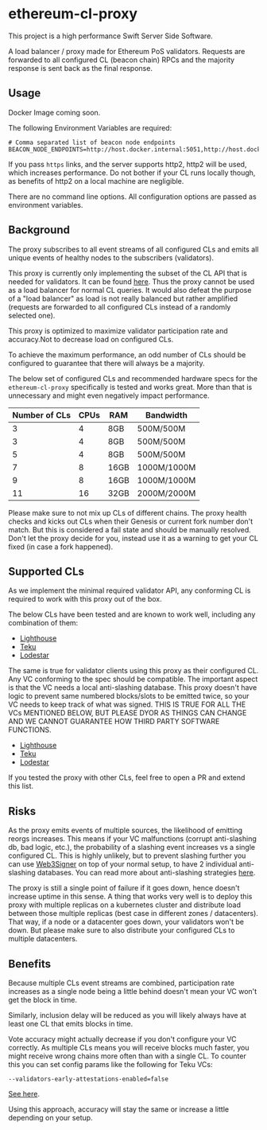 # ethereum-cl-proxy

This project is a high performance Swift Server Side Software.

A load balancer / proxy made for Ethereum PoS validators. Requests are forwarded to all configured CL (beacon chain) RPCs
and the majority response is sent back as the final response.

## Usage

Docker Image coming soon.

The following Environment Variables are required:

```
# Comma separated list of beacon node endpoints
BEACON_NODE_ENDPOINTS=http://host.docker.internal:5051,http://host.docker.internal:5052
```

If you pass `https` links, and the server supports http2, http2 will be used, which increases performance.
Do not bother if your CL runs locally though, as benefits of http2 on a local machine are negligible.

There are no command line options. All configuration options are passed as environment variables.

## Background

The proxy subscribes to all event streams of all configured CLs and emits all unique events of healthy nodes to the
subscribers (validators).

This proxy is currently only implementing the subset of the CL API that is needed for validators. It can be found
[here](https://ethereum.github.io/beacon-APIs/#/ValidatorRequiredApi).
Thus the proxy cannot be used as a load balancer for normal CL queries. It would also defeat the purpose of a
"load balancer" as load is not really balanced but rather amplified (requests are forwarded to all configured
CLs instead of a randomly selected one).

This proxy is optimized to maximize validator participation rate and accuracy.Not to decrease load on configured CLs.

To achieve the maximum performance, an odd number of CLs should be configured to guarantee that there will
always be a majority.

The below set of configured CLs and recommended hardware specs for the `ethereum-cl-proxy` specifically
is tested and works great. More than that is unnecessary and might even negatively impact performance.

| Number of CLs | CPUs | RAM  | Bandwidth   |
| ------------- | ---- | ---- | ----------- |
| 3             | 4    | 8GB  | 500M/500M   |
| 3             | 4    | 8GB  | 500M/500M   |
| 5             | 4    | 8GB  | 500M/500M   |
| 7             | 8    | 16GB | 1000M/1000M |
| 9             | 8    | 16GB | 1000M/1000M |
| 11            | 16   | 32GB | 2000M/2000M |

Please make sure to not mix up CLs of different chains. The proxy health checks and kicks out CLs when their Genesis
or current fork number don't match. But this is considered a fail state and should be manually resolved. Don't let the
proxy decide for you, instead use it as a warning to get your CL fixed (in case a fork happened).

## Supported CLs

As we implement the minimal required validator API, any conforming CL is required to work with this proxy
out of the box.

The below CLs have been tested and are known to work well, including any combination of them:

- [Lighthouse](https://github.com/sigp/lighthouse)
- [Teku](https://github.com/Consensys/teku)
- [Lodestar](https://github.com/ChainSafe/lodestar)

The same is true for validator clients using this proxy as their configured CL.
Any VC conforming to the spec should be compatible. The important aspect is
that the VC needs a local anti-slashing database. This proxy doesn't have logic to prevent same numbered blocks/slots
to be emitted twice, so your VC needs to keep track of what was signed.
THIS IS TRUE FOR ALL THE VCs MENTIONED BELOW, BUT PLEASE DYOR AS THINGS CAN CHANGE AND WE CANNOT GUARANTEE HOW
THIRD PARTY SOFTWARE FUNCTIONS.

- [Lighthouse](https://github.com/sigp/lighthouse)
- [Teku](https://github.com/Consensys/teku)
- [Lodestar](https://github.com/ChainSafe/lodestar)

If you tested the proxy with other CLs, feel free to open a PR and extend this list.

## Risks

As the proxy emits events of multiple sources, the likelihood of emitting reorgs increases. This means if your VC
malfunctions (corrupt anti-slashing db, bad logic, etc.), the probability of a slashing event increases vs a single
configured CL. This is highly unlikely, but to prevent slashing further you can use
[Web3Signer](https://docs.web3signer.consensys.io/) on top of your normal setup, to have 2 individual anti-slashing
databases.
You can read more about anti-slashing strategies [here](https://www.kiln.fi/post/ethereum-anti-slashing-strategies).

The proxy is still a single point of failure if it goes down, hence doesn't increase uptime in this sense.
A thing that works very well is to deploy this proxy with multiple replicas on a kubernetes cluster and distribute
load between those multiple replicas (best case in different zones / datacenters). That way, if a node or a datacenter
goes down, your validators won't be down. But please make sure to also distribute your configured CLs to multiple
datacenters.

## Benefits

Because multiple CLs event streams are combined, participation rate increases as a single node being a little behind
doesn't mean your VC won't get the block in time.

Similarly, inclusion delay will be reduced as you will likely always have at least one CL that emits blocks in time.

Vote accuracy might actually decrease if you don't configure your VC correctly. As multiple CLs means you will
receive blocks much faster, you might receive wrong chains more often than with a single CL.
To counter this you can set config params like the following for Teku VCs:

`--validators-early-attestations-enabled=false`

[See here](https://docs.teku.consensys.io/reference/cli#validators-early-attestations-enabled).

Using this approach, accuracy will stay the same or increase a little depending on your setup.
